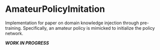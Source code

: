 # AmateurPolicyImitation
Implementation for paper on domain knowledge injection through pre-training. Specifically, an amateur policy is mimicked to initialize the policy network.



***WORK IN PROGRESS***